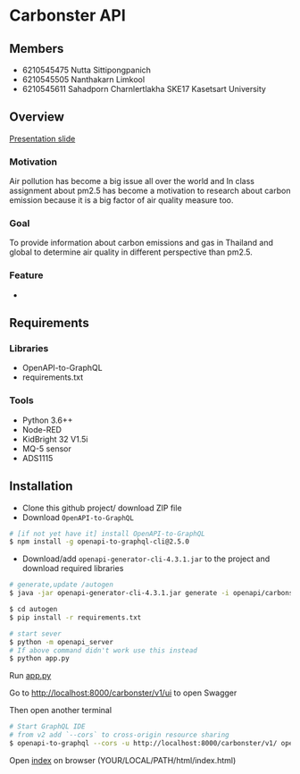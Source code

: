 # Carbonster API

## Members
- 6210545475 Nutta Sittipongpanich
- 6210545505 Nanthakarn Limkool
- 6210545611 Sahadporn Charnlertlakha
SKE17 Kasetsart University

## Overview
[Presentation slide](https://drive.google.com/file/d/1EMJkDjNAFis8yuj9Y0cx9-7depBLH7OU/view?usp=sharing)

### Motivation
Air pollution has become a big issue all over the world and In class assignment about pm2.5 has become a motivation to research about carbon emission because it is a big factor of air quality measure too.

### Goal
To provide information about carbon emissions and gas in Thailand and global to determine air quality in different perspective than pm2.5.

### Feature
* 

## Requirements

### Libraries
* OpenAPI-to-GraphQL
* requirements.txt

### Tools
* Python 3.6++
* Node-RED
* KidBright 32 V1.5i
* MQ-5 sensor
* ADS1115
 
## Installation 

* Clone this github project/ download ZIP file
* Download `OpenAPI-to-GraphQL`

```bash
# [if not yet have it] install OpenAPI-to-GraphQL
$ npm install -g openapi-to-graphql-cli@2.5.0
```

* Download/add `openapi-generator-cli-4.3.1.jar` to the project and download required libraries

```bash
# generate,update /autogen
$ java -jar openapi-generator-cli-4.3.1.jar generate -i openapi/carbonster-api.yaml -o autogen -g python-flask

$ cd autogen
$ pip install -r requirements.txt

# start sever
$ python -m openapi_server
# If above command didn't work use this instead
$ python app.py
```

Run [app.py](app.py)

Go to <http://localhost:8000/carbonster/v1/ui> to open Swagger

Then open another terminal

```bash
# Start GraphQL IDE
# from v2 add `--cors` to cross-origin resource sharing
$ openapi-to-graphql --cors -u http://localhost:8000/carbonster/v1/ openapi/carbonster-api.yaml
```

Open [index](html/index.html) on browser (YOUR/LOCAL/PATH/html/index.html)
